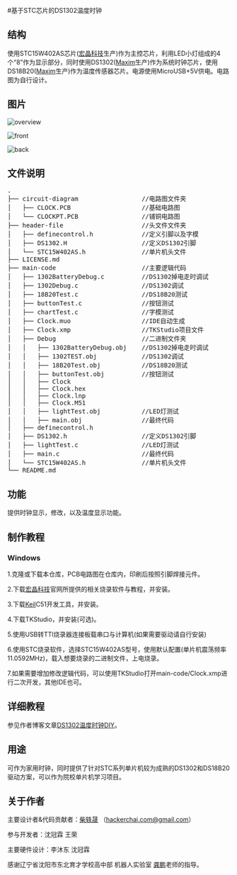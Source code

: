 #基于STC芯片的DS1302温度时钟

## 结构
  使用STC15W402AS芯片([宏晶科技](http://www.stcmcu.com/)生产)作为主控芯片，利用LED小灯组成的4个“8”作为显示部分，同时使用DS1302([Maxim](https://www.maximintegrated.com)生产)作为系统时钟芯片，使用DS18B20([Maxim](https://www.maximintegrated.com)生产)作为温度传感器芯片。电源使用MicroUSB+5V供电。电路图为自行设计。
## 图片
![overview](https://blog.hackerchai.com/wp-content/uploads/2016/08/DSC_0072-min.jpg)

![front](https://blog.hackerchai.com/wp-content/uploads/2016/08/DSC_0093.jpg)

![back](https://blog.hackerchai.com/wp-content/uploads/2016/08/DSC_0087-min.jpg)

## 文件说明
<pre>
.
├── circuit-diagram                 //电路图文件夹
│   ├── CLOCK.PCB                   //基础电路图
│   └── CLOCKPT.PCB                 //铺铜电路图
├── header-file                     //头文件文件夹
│   ├── definecontrol.h             //定义引脚以及字模
│   ├── DS1302.H                    //定义DS1302引脚
│   └── STC15W402AS.h               //单片机头文件
├── LICENSE.md
├── main-code                       //主要逻辑代码
│   ├── 1302BatteryDebug.c          //DS1302掉电走时调试
│   ├── 1302Debug.c                 //DS1302调试
│   ├── 18B20Test.c                 //DS18B20测试
│   ├── buttonTest.c                //按钮测试
│   ├── chartTest.c                 //字模测试
│   ├── Clock.muo                   //IDE自动生成
│   ├── Clock.xmp                   //TKStudio项目文件
│   ├── Debug                       //二进制文件夹
│   │   ├── 1302BatteryDebug.obj    //DS1302掉电走时调试
│   │   ├── 1302TEST.obj            //DS1302调试
│   │   ├── 18B20Test.obj           //DS18B20测试
│   │   ├── buttonTest.obj          //按钮测试
│   │   ├── Clock
│   │   ├── Clock.hex
│   │   ├── Clock.lnp
│   │   ├── Clock.M51
│   │   ├── lightTest.obj           //LED灯测试
│   │   ├── main.obj                //最终代码
│   ├── definecontrol.h
│   ├── DS1302.h                    //定义DS1302引脚
│   ├── lightTest.c                 //LED灯测试
│   ├── main.c                      //最终代码
│   └── STC15W402AS.h               //单片机头文件
└── README.md
</pre>  
## 功能
  提供时钟显示，修改，以及温度显示功能。
## 制作教程
### Windows
  1.克隆或下载本仓库，PCB电路图在仓库内，印刷后按照引脚焊接元件。

  2.下载[宏晶科技](http://www.stcmcu.com/)官网所提供的相关烧录软件与教程，并安装。

  3.下载[Keil](http://www.keil.com/download/product/)C51开发工具，并安装。

  4.下载TKStudio，并安装(可选)。

  5.使用USB转TTl烧录器连接板载串口与计算机(如果需要驱动请自行安装)

  6.使用STC烧录软件，选择STC15W402AS型号，使用默认配置(单片机震荡频率11.0592MHz)，载入想要烧录的二进制文件，上电烧录。

  7.如果需要增加修改逻辑代码，可以使用TKStudio打开main-code/Clock.xmp进行二次开发，其他IDE也可。  
## 详细教程
  参见作者博客文章[DS1302温度时钟DIY](https://blog.hackerchai.com/ds1302-ds18b20-stc15-clock/)。
## 用途
  可作为家用时钟，同时提供了针对STC系列单片机较为成熟的DS1302和DS18B20驱动方案，可以作为院校单片机学习项目。
## 关于作者
主要设计者&代码贡献者：[柴轶晟](https://hackerchai.com) （hackerchai.com@gmail.com）

参与开发者：沈冠霖 王荣

主要硬件设计：李沐东 沈冠霖

感谢辽宁省沈阳市东北育才学校高中部 机器人实验室 [龚鹏](13644056236@126.com)老师的指导。
